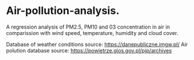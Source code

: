 # Air-pollution-analysis.
A regression analysis of PM2.5, PM10 and 03 concentration in air in comparission with wind speed, temperature, humidity and cloud cover.

Database of weather conditions source: https://danepubliczne.imgw.pl/ 
Air polution database source: https://powietrze.gios.gov.pl/pjp/archives 
